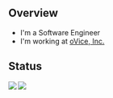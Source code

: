 
## Overview
* I'm a Software Engineer
* I'm working at [oVice, Inc.](https://ovice.in/)

## Status
<img align="left" src="https://github-readme-stats.vercel.app/api/top-langs/?username=h3poteto" />
<img align="left" src="https://github-readme-stats.vercel.app/api?username=h3poteto" />

